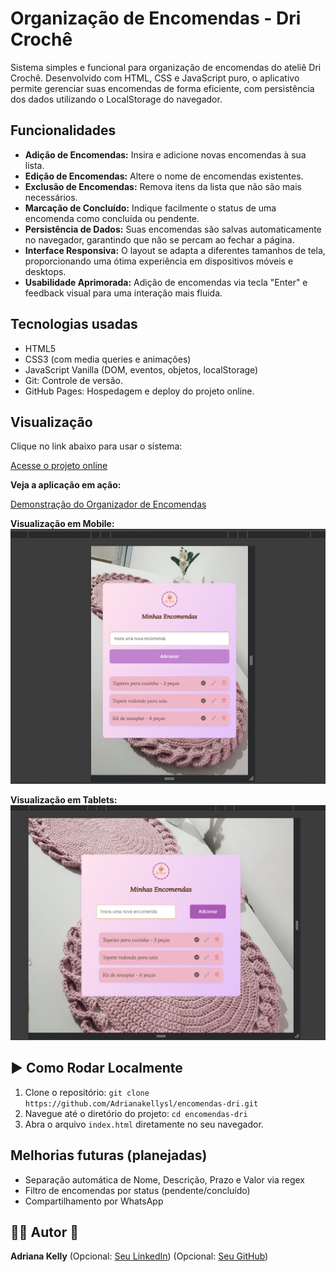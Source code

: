 # Organização de Encomendas - Dri Crochê

Sistema simples e funcional para organização de encomendas do ateliê Dri Crochê. Desenvolvido com HTML, CSS e JavaScript puro, o aplicativo permite gerenciar suas encomendas de forma eficiente, com persistência dos dados utilizando o LocalStorage do navegador.

## Funcionalidades

* **Adição de Encomendas:** Insira e adicione novas encomendas à sua lista.
* **Edição de Encomendas:** Altere o nome de encomendas existentes.
* **Exclusão de Encomendas:** Remova itens da lista que não são mais necessários.
* **Marcação de Concluído:** Indique facilmente o status de uma encomenda como concluída ou pendente.
* **Persistência de Dados:** Suas encomendas são salvas automaticamente no navegador, garantindo que não se percam ao fechar a página.
* **Interface Responsiva:** O layout se adapta a diferentes tamanhos de tela, proporcionando uma ótima experiência em dispositivos móveis e desktops.
* **Usabilidade Aprimorada:** Adição de encomendas via tecla "Enter" e feedback visual para uma interação mais fluida.



## Tecnologias usadas

- HTML5
- CSS3 (com media queries e animações)
- JavaScript Vanilla (DOM, eventos, objetos, localStorage)
- Git: Controle de versão.
- GitHub Pages: Hospedagem e deploy do projeto online.


## Visualização

Clique no link abaixo para usar o sistema:

[Acesse o projeto online](https://adrianakellysl.github.io/encomendas-dri/)

**Veja a aplicação em ação:**

[Demonstração do Organizador de Encomendas](https://github.com/Adrianakellysl/encomendas-dri/blob/main/assets/Organizaodeencomendas-DriCrochemais26pginas-PessoalMicrosoftEdge2025-07-0212-48-10-ezgif.com-video-speed.mp4)

**Visualização em Mobile:**
![Organizador de Encomendas em Mobile](https://github.com/Adrianakellysl/encomendas-dri/blob/main/assets/printMobile.png?raw=true)

**Visualização em Tablets:**
![Organizador de Encomendas em Tablets](https://github.com/Adrianakellysl/encomendas-dri/blob/main/assets/printTablet.png?raw=true)


## ▶️ Como Rodar Localmente

1.  Clone o repositório: `git clone https://github.com/Adrianakellysl/encomendas-dri.git`
2.  Navegue até o diretório do projeto: `cd encomendas-dri`
3.  Abra o arquivo `index.html` diretamente no seu navegador.



## Melhorias futuras (planejadas)

- Separação automática de Nome, Descrição, Prazo e Valor via regex
- Filtro de encomendas por status (pendente/concluído)
- Compartilhamento por WhatsApp



## 👩‍💻 Autor 💜

**Adriana Kelly**
(Opcional: [Seu LinkedIn](https://www.linkedin.com/in/adriana-kelly-de-sousa-lima-134130220/))
(Opcional: [Seu GitHub](https://github.com/Adrianakellysl))
